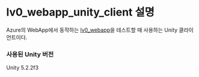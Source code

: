 lv0_webapp_unity_client 설명
======

Azure의 WebApp에서 동작하는 [lv0_webapp](https://github.com/totuworld/lv0_webapp)을 테스트할 때 사용하는 Unity 클라이언트이다.


### 사용된 Unity 버전
Unity 5.2.2f3
